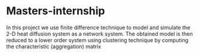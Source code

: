 # Masters-internship
In this project we use finite difference technique to model and simulate the 2-D heat diffusion system as a network system. The obtained model is then reduced to a lower order system using  clustering technique by computing the characteristic (aggregation) matrix
